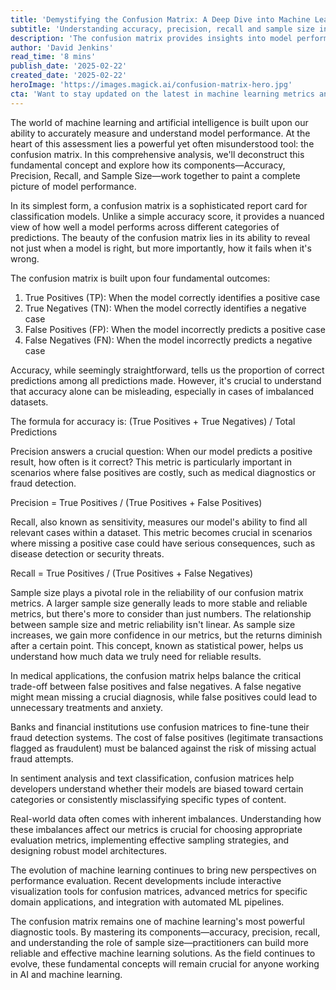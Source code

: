 ```yaml
---
title: 'Demystifying the Confusion Matrix: A Deep Dive into Machine Learning''s Essential Performance Metric'
subtitle: 'Understanding accuracy, precision, recall and sample size in ML model evaluation'
description: 'The confusion matrix provides insights into model performance beyond simple accuracy. By examining accuracy, precision, recall, and sample size, we gain a comprehensive view of how ML models operate, which is crucial in applications ranging from medical diagnostics to financial fraud detection.'
author: 'David Jenkins'
read_time: '8 mins'
publish_date: '2025-02-22'
created_date: '2025-02-22'
heroImage: 'https://images.magick.ai/confusion-matrix-hero.jpg'
cta: 'Want to stay updated on the latest in machine learning metrics and best practices? Follow us on LinkedIn for regular insights and expert analysis from our team of data scientists and ML engineers.'
---
```


The world of machine learning and artificial intelligence is built upon our ability to accurately measure and understand model performance. At the heart of this assessment lies a powerful yet often misunderstood tool: the confusion matrix. In this comprehensive analysis, we'll deconstruct this fundamental concept and explore how its components—Accuracy, Precision, Recall, and Sample Size—work together to paint a complete picture of model performance.

In its simplest form, a confusion matrix is a sophisticated report card for classification models. Unlike a simple accuracy score, it provides a nuanced view of how well a model performs across different categories of predictions. The beauty of the confusion matrix lies in its ability to reveal not just when a model is right, but more importantly, how it fails when it's wrong.

The confusion matrix is built upon four fundamental outcomes:

1. True Positives (TP): When the model correctly identifies a positive case
2. True Negatives (TN): When the model correctly identifies a negative case
3. False Positives (FP): When the model incorrectly predicts a positive case
4. False Negatives (FN): When the model incorrectly predicts a negative case

Accuracy, while seemingly straightforward, tells us the proportion of correct predictions among all predictions made. However, it's crucial to understand that accuracy alone can be misleading, especially in cases of imbalanced datasets.

The formula for accuracy is:
(True Positives + True Negatives) / Total Predictions

Precision answers a crucial question: When our model predicts a positive result, how often is it correct? This metric is particularly important in scenarios where false positives are costly, such as medical diagnostics or fraud detection.

Precision = True Positives / (True Positives + False Positives)

Recall, also known as sensitivity, measures our model's ability to find all relevant cases within a dataset. This metric becomes crucial in scenarios where missing a positive case could have serious consequences, such as disease detection or security threats.

Recall = True Positives / (True Positives + False Negatives)

Sample size plays a pivotal role in the reliability of our confusion matrix metrics. A larger sample size generally leads to more stable and reliable metrics, but there's more to consider than just numbers. The relationship between sample size and metric reliability isn't linear. As sample size increases, we gain more confidence in our metrics, but the returns diminish after a certain point. This concept, known as statistical power, helps us understand how much data we truly need for reliable results.

In medical applications, the confusion matrix helps balance the critical trade-off between false positives and false negatives. A false negative might mean missing a crucial diagnosis, while false positives could lead to unnecessary treatments and anxiety.

Banks and financial institutions use confusion matrices to fine-tune their fraud detection systems. The cost of false positives (legitimate transactions flagged as fraudulent) must be balanced against the risk of missing actual fraud attempts.

In sentiment analysis and text classification, confusion matrices help developers understand whether their models are biased toward certain categories or consistently misclassifying specific types of content.

Real-world data often comes with inherent imbalances. Understanding how these imbalances affect our metrics is crucial for choosing appropriate evaluation metrics, implementing effective sampling strategies, and designing robust model architectures.

The evolution of machine learning continues to bring new perspectives on performance evaluation. Recent developments include interactive visualization tools for confusion matrices, advanced metrics for specific domain applications, and integration with automated ML pipelines.

The confusion matrix remains one of machine learning's most powerful diagnostic tools. By mastering its components—accuracy, precision, recall, and understanding the role of sample size—practitioners can build more reliable and effective machine learning solutions. As the field continues to evolve, these fundamental concepts will remain crucial for anyone working in AI and machine learning.